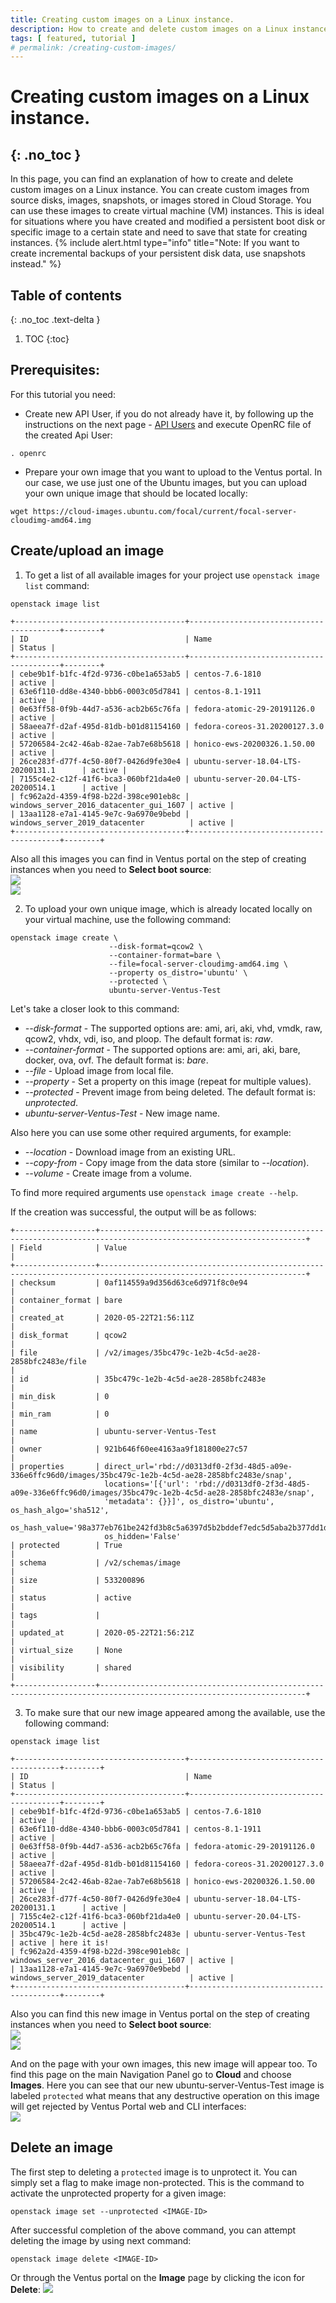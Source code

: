 ```yaml
---
title: Creating custom images on a Linux instance. 
description: How to create and delete custom images on a Linux instance. 
tags: [ featured, tutorial ]
# permalink: /creating-custom-images/
---
```

# Creating custom images on a Linux instance. 
{: .no_toc }
---

In this page, you can find an explanation of how to create and delete custom images on a Linux instance. 
You can create custom images from source disks, images, snapshots, or images stored in Cloud Storage. You can use these images to create virtual machine (VM) instances. This is ideal for situations where you have created and modified a persistent boot disk or specific image to a certain state and need to save that state for creating instances.
{% include alert.html type="info" title="Note:
If you want to create incremental backups of your persistent disk data, use snapshots instead." %} 

## Table of contents
{: .no_toc .text-delta }

1. TOC
{:toc}

## Prerequisites:

For this tutorial you need:
* Create new API User, if you do not already have it, by following up the instructions on the next page - [API Users](https://ventuscloud.eu/docs/coretasks/api-users) and execute OpenRC file of the created Api User:
```
. openrc
```
* Prepare your own image that you want to upload to the Ventus portal. In our case, we use just one of the Ubuntu images, but you can upload your own unique image that should be located locally:
```
wget https://cloud-images.ubuntu.com/focal/current/focal-server-cloudimg-amd64.img
```
## Create/upload an image

1) To get a list of all available images for your project use `openstack image list` command:
```
openstack image list
```
```console
+--------------------------------------+-----------------------------------------+--------+
| ID                                   | Name                                    | Status |
+--------------------------------------+-----------------------------------------+--------+
| cebe9b1f-b1fc-4f2d-9736-c0be1a653ab5 | centos-7.6-1810                         | active |
| 63e6f110-dd8e-4340-bbb6-0003c05d7841 | centos-8.1-1911                         | active |
| 0e63ff58-0f9b-44d7-a536-acb2b65c76fa | fedora-atomic-29-20191126.0             | active |
| 58aeea7f-d2af-495d-81db-b01d81154160 | fedora-coreos-31.20200127.3.0           | active |
| 57206584-2c42-46ab-82ae-7ab7e68b5618 | honico-ews-20200326.1.50.00             | active |
| 26ce283f-d77f-4c50-80f7-0426d9fe30e4 | ubuntu-server-18.04-LTS-20200131.1      | active |
| 7155c4e2-c12f-41f6-bca3-060bf21da4e0 | ubuntu-server-20.04-LTS-20200514.1      | active |
| fc962a2d-4359-4f98-b22d-398ce901eb8c | windows_server_2016_datacenter_gui_1607 | active |
| 13aa1128-e7a1-4145-9e7c-9a6970e9bebd | windows_server_2019_datacenter          | active |
+--------------------------------------+-----------------------------------------+--------+
```

Also all this images you can find in Ventus portal on the step of creating instances when you need to **Select boot source**:  
![](../../assets/img/creating-custom-images/1.png)  
![](../../assets/img/creating-custom-images/2.png)  

2) To upload your own unique image, which is already located locally on your virtual machine, use the following command:
```
openstack image create \
                      --disk-format=qcow2 \
                      --container-format=bare \
                      --file=focal-server-cloudimg-amd64.img \
                      --property os_distro='ubuntu' \
                      --protected \
                      ubuntu-server-Ventus-Test
```
Let's take a closer look to this command:
- *--disk-format* - The supported options are: ami, ari, aki, vhd, vmdk, raw, qcow2, vhdx, vdi, iso, and ploop. The default format is: *raw*.    
- *--container-format* - The supported options are: ami, ari, aki, bare, docker, ova, ovf. The default format is: *bare*.  
- *--file* - Upload image from local file.  
- *--property* - Set a property on this image (repeat for multiple values).  
- *--protected* - Prevent image from being deleted. The default format is: *unprotected*.  
- *ubuntu-server-Ventus-Test* - New image name.  

Also here you can use some other required arguments, for example:  
- *--location <image-url>* - Download image from an existing URL.    
- *--copy-from <image-url>* - Copy image from the data store (similar to *--location*).    
- *--volume <volume>* - Create image from a volume.    

To find more required arguments use `openstack image create --help`.    

If the creation was successful, the output will be as follows:
```console
+------------------+--------------------------------------------------------------------------------------------------------------------+
| Field            | Value                                                                                                              |
+------------------+--------------------------------------------------------------------------------------------------------------------+
| checksum         | 0af114559a9d356d63ce6d971f8c0e94                                                                                   |
| container_format | bare                                                                                                               |
| created_at       | 2020-05-22T21:56:11Z                                                                                               |
| disk_format      | qcow2                                                                                                              |
| file             | /v2/images/35bc479c-1e2b-4c5d-ae28-2858bfc2483e/file                                                               |
| id               | 35bc479c-1e2b-4c5d-ae28-2858bfc2483e                                                                               |
| min_disk         | 0                                                                                                                  |
| min_ram          | 0                                                                                                                  |
| name             | ubuntu-server-Ventus-Test                                                                                          |
| owner            | 921b646f60ee4163aa9f181800e27c57                                                                                   |
| properties       | direct_url='rbd://d0313df0-2f3d-48d5-a09e-336e6ffc96d0/images/35bc479c-1e2b-4c5d-ae28-2858bfc2483e/snap',         
                     locations='[{'url': 'rbd://d0313df0-2f3d-48d5-a09e-336e6ffc96d0/images/35bc479c-1e2b-4c5d-ae28-2858bfc2483e/snap', 
                     'metadata': {}}]', os_distro='ubuntu', os_hash_algo='sha512', 
                     os_hash_value='98a377eb761be242fd3b8c5a6397d5b2bddef7edc5d5aba2b377dd1d17412cac752d9db4253f42b0f0f5778cf8b39ed33', 
                     os_hidden='False' 
| protected        | True                                                                                                               |
| schema           | /v2/schemas/image                                                                                                  |
| size             | 533200896                                                                                                          |
| status           | active                                                                                                             |
| tags             |                                                                                                                    |
| updated_at       | 2020-05-22T21:56:21Z                                                                                               |
| virtual_size     | None                                                                                                               |
| visibility       | shared                                                                                                             |
+------------------+--------------------------------------------------------------------------------------------------------------------+
```
3) To make sure that our new image appeared among the available, use the following command:  
```
openstack image list
```
```console
+--------------------------------------+-----------------------------------------+--------+
| ID                                   | Name                                    | Status |
+--------------------------------------+-----------------------------------------+--------+
| cebe9b1f-b1fc-4f2d-9736-c0be1a653ab5 | centos-7.6-1810                         | active |
| 63e6f110-dd8e-4340-bbb6-0003c05d7841 | centos-8.1-1911                         | active |
| 0e63ff58-0f9b-44d7-a536-acb2b65c76fa | fedora-atomic-29-20191126.0             | active |
| 58aeea7f-d2af-495d-81db-b01d81154160 | fedora-coreos-31.20200127.3.0           | active |
| 57206584-2c42-46ab-82ae-7ab7e68b5618 | honico-ews-20200326.1.50.00             | active |
| 26ce283f-d77f-4c50-80f7-0426d9fe30e4 | ubuntu-server-18.04-LTS-20200131.1      | active |
| 7155c4e2-c12f-41f6-bca3-060bf21da4e0 | ubuntu-server-20.04-LTS-20200514.1      | active |
| 35bc479c-1e2b-4c5d-ae28-2858bfc2483e | ubuntu-server-Ventus-Test               | active | here it is! 
| fc962a2d-4359-4f98-b22d-398ce901eb8c | windows_server_2016_datacenter_gui_1607 | active |
| 13aa1128-e7a1-4145-9e7c-9a6970e9bebd | windows_server_2019_datacenter          | active |
+--------------------------------------+-----------------------------------------+--------+
```
Also you can find this new image in Ventus portal on the step of creating instances when you need to **Select boot source**:  
![](../../assets/img/creating-custom-images/1.png)  
![](../../assets/img/creating-custom-images/3.png)      

And on the page with your own images, this new image will appear too. To find this page on the main Navigation Panel go to  **Cloud** and choose **Images**. Here you can see that our new ubuntu-server-Ventus-Test image is labeled `protected` what means that any destructive operation on this image will get rejected by Ventus Portal web and CLI interfaces:  
![](../../assets/img/creating-custom-images/4.png)  



## Delete an image

The first step to deleting a `protected` image is to unprotect it. You can simply set a flag to make image non-protected. This is the command to activate the unprotected property for a given image:
```
openstack image set --unprotected <IMAGE-ID>
```

After successful completion of the above command, you can attempt deleting the image by using next command:
```
openstack image delete <IMAGE-ID>
```
Or through the Ventus portal on the **Image** page by clicking the icon for **Delete**:
![](../../assets/img/creating-custom-images/5.png) 


